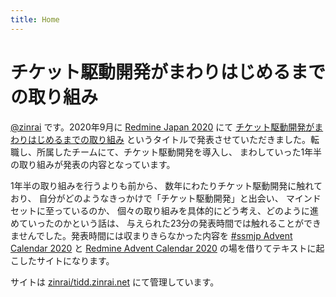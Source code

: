 ```yaml
---
title: Home
---
```


# チケット駆動開発がまわりはじめるまでの取り組み

[@zinrai](https://twitter.com/zinrai) です。2020年9月に [Redmine Japan 2020](https://redmine-japan.org) にて [チケット駆動開発がまわりはじめるまでの取り組み](https://speakerdeck.com/zinrai/okr-tidd-case) というタイトルで発表させていただきました。転職し、所属したチームにて、チケット駆動開発を導入し、 まわしていった1年半の取り組みが発表の内容となっています。

1年半の取り組みを行うよりも前から、 数年にわたりチケット駆動開発に触れており、 自分がどのようなきっかけで「チケット駆動開発」と出会い、 マインドセットに至っているのか、 個々の取り組みを具体的にどう考え、どのように進めていったのかという話は、 与えられた23分の発表時間では触れることができませんでした。発表時間には収まりきらなかった内容を [#ssmjp Advent Calendar 2020](https://adventar.org/calendars/5210) と [Redmine Advent Calendar 2020](https://adventar.org/calendars/5392) の場を借りてテキストに起こしたサイトになります。

サイトは [zinrai/tidd.zinrai.net](https://github.com/zinrai/tidd.zinrai.net) にて管理しています。
